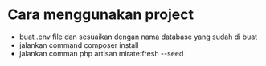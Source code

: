 <h1> Cara menggunakan project </h1>
<ul> 
<li>buat .env file dan sesuaikan dengan nama database yang sudah di buat</li>
<li>jalankan command composer install</li>
<li>jalankan comman php artisan mirate:fresh --seed</li>
</ul>
